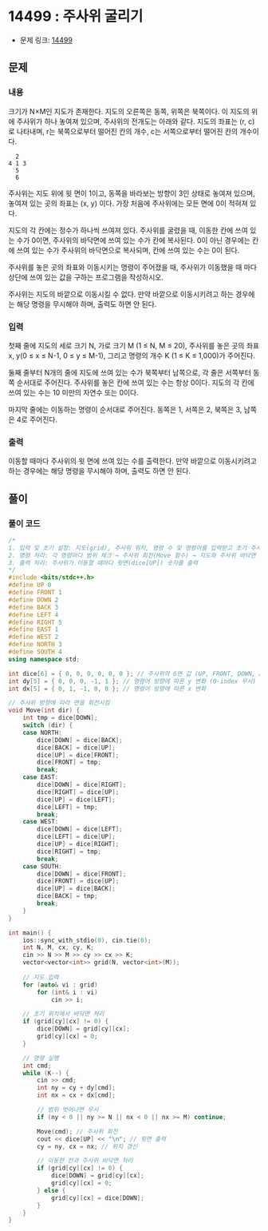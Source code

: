 # 14499 : 주사위 굴리기
- 문제 링크: [14499](https://www.acmicpc.net/problem/14499)

## 문제
### 내용
크기가 N×M인 지도가 존재한다. 지도의 오른쪽은 동쪽, 위쪽은 북쪽이다. 이 지도의 위에 주사위가 하나 놓여져 있으며, 주사위의 전개도는 아래와 같다. 지도의 좌표는 (r, c)로 나타내며, r는 북쪽으로부터 떨어진 칸의 개수, c는 서쪽으로부터 떨어진 칸의 개수이다. 
```
  2
4 1 3
  5
  6
```
주사위는 지도 위에 윗 면이 1이고, 동쪽을 바라보는 방향이 3인 상태로 놓여져 있으며, 놓여져 있는 곳의 좌표는 (x, y) 이다. 가장 처음에 주사위에는 모든 면에 0이 적혀져 있다.

지도의 각 칸에는 정수가 하나씩 쓰여져 있다. 주사위를 굴렸을 때, 이동한 칸에 쓰여 있는 수가 0이면, 주사위의 바닥면에 쓰여 있는 수가 칸에 복사된다. 0이 아닌 경우에는 칸에 쓰여 있는 수가 주사위의 바닥면으로 복사되며, 칸에 쓰여 있는 수는 0이 된다.

주사위를 놓은 곳의 좌표와 이동시키는 명령이 주어졌을 때, 주사위가 이동했을 때 마다 상단에 쓰여 있는 값을 구하는 프로그램을 작성하시오.

주사위는 지도의 바깥으로 이동시킬 수 없다. 만약 바깥으로 이동시키려고 하는 경우에는 해당 명령을 무시해야 하며, 출력도 하면 안 된다.

### 입력
첫째 줄에 지도의 세로 크기 N, 가로 크기 M (1 ≤ N, M ≤ 20), 주사위를 놓은 곳의 좌표 x, y(0 ≤ x ≤ N-1, 0 ≤ y ≤ M-1), 그리고 명령의 개수 K (1 ≤ K ≤ 1,000)가 주어진다.

둘째 줄부터 N개의 줄에 지도에 쓰여 있는 수가 북쪽부터 남쪽으로, 각 줄은 서쪽부터 동쪽 순서대로 주어진다. 주사위를 놓은 칸에 쓰여 있는 수는 항상 0이다. 지도의 각 칸에 쓰여 있는 수는 10 미만의 자연수 또는 0이다.

마지막 줄에는 이동하는 명령이 순서대로 주어진다. 동쪽은 1, 서쪽은 2, 북쪽은 3, 남쪽은 4로 주어진다.

### 출력
이동할 때마다 주사위의 윗 면에 쓰여 있는 수를 출력한다. 만약 바깥으로 이동시키려고 하는 경우에는 해당 명령을 무시해야 하며, 출력도 하면 안 된다.

## 풀이
### 풀이 코드
```cpp
/*
1. 입력 및 초기 설정: 지도(grid), 주사위 위치, 명령 수 및 명령어를 입력받고 초기 주사위 상태 설정  
2. 명령 처리: 각 명령마다 범위 체크 → 주사위 회전(Move 함수) → 지도와 주사위 바닥면 숫자 교환  
3. 출력 처리: 주사위가 이동할 때마다 윗면(dice[UP]) 숫자를 출력
*/
#include <bits/stdc++.h>
#define UP 0
#define FRONT 1
#define DOWN 2
#define BACK 3
#define LEFT 4
#define RIGHT 5
#define EAST 1
#define WEST 2
#define NORTH 3
#define SOUTH 4
using namespace std;

int dice[6] = { 0, 0, 0, 0, 0, 0 }; // 주사위의 6면 값 (UP, FRONT, DOWN, BACK, LEFT, RIGHT)
int dy[5] = { 0, 0, 0, -1, 1 }; // 명령어 방향에 따른 y 변화 (0-index 무시)
int dx[5] = { 0, 1, -1, 0, 0 }; // 명령어 방향에 따른 x 변화

// 주사위 방향에 따라 면을 회전시킴
void Move(int dir) {
    int tmp = dice[DOWN];
    switch (dir) {
    case NORTH:
        dice[DOWN] = dice[BACK];
        dice[BACK] = dice[UP];
        dice[UP] = dice[FRONT];
        dice[FRONT] = tmp;
        break;
    case EAST:
        dice[DOWN] = dice[RIGHT];
        dice[RIGHT] = dice[UP];
        dice[UP] = dice[LEFT];
        dice[LEFT] = tmp;
        break;
    case WEST:
        dice[DOWN] = dice[LEFT];
        dice[LEFT] = dice[UP];
        dice[UP] = dice[RIGHT];
        dice[RIGHT] = tmp;
        break;
    case SOUTH:
        dice[DOWN] = dice[FRONT];
        dice[FRONT] = dice[UP];
        dice[UP] = dice[BACK];
        dice[BACK] = tmp;
        break;
    }
}

int main() {
    ios::sync_with_stdio(0), cin.tie(0);
    int N, M, cx, cy, K;
    cin >> N >> M >> cy >> cx >> K;
    vector<vector<int>> grid(N, vector<int>(M));
    
    // 지도 입력
    for (auto& vi : grid)
        for (int& i : vi)
            cin >> i;

    // 초기 위치에서 바닥면 처리
    if (grid[cy][cx] != 0) {
        dice[DOWN] = grid[cy][cx];
        grid[cy][cx] = 0;
    }

    // 명령 실행
    int cmd;
    while (K--) {
        cin >> cmd;
        int ny = cy + dy[cmd];
        int nx = cx + dx[cmd];

        // 범위 벗어나면 무시
        if (ny < 0 || ny >= N || nx < 0 || nx >= M) continue;

        Move(cmd); // 주사위 회전
        cout << dice[UP] << "\n"; // 윗면 출력
        cy = ny, cx = nx; // 위치 갱신

        // 이동한 칸과 주사위 바닥면 처리
        if (grid[cy][cx] != 0) {
            dice[DOWN] = grid[cy][cx];
            grid[cy][cx] = 0;
        } else {
            grid[cy][cx] = dice[DOWN];
        }
    }
}
```